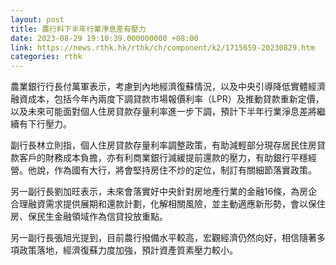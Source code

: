 ```yaml
---
layout: post
title: 農行料下半年行業淨息差有壓力
date: 2023-08-29 19:10:39.000000000 +08:00
link: https://news.rthk.hk/rthk/ch/component/k2/1715659-20230829.htm
categories: rthk
---
```


農業銀行行長付萬軍表示，考慮到內地經濟復蘇情況，以及中央引導降低實體經濟融資成本，包括今年內兩度下調貸款市場報價利率（LPR）及推動貸款重新定價，以及未來可能面對個人住房貸款存量利率進一步下調，預計下半年行業淨息差將繼續有下行壓力。

副行長林立則指，個人住房貸款存量利率調整政策，有助減輕部分現存居民住房貸款客戶的財務成本負擔，亦有利商業銀行減緩提前還款的壓力，有助銀行平穩經營。他說，作為國有大行，將會堅持房住不炒的定位，制訂有關細節落實政策。

另一副行長劉加旺表示，未來會落實好中央針對房地產行業的金融16條，為房企合理融資需求提供展期和還款計劃，化解相關風險，並主動適應新形勢，會以保住房、保民生金融領域作為信貸投放重點。

另一副行長張旭光提到，目前農行撥備水平較高，宏觀經濟仍然向好，相信隨著多項政策落地，經濟復蘇力度加強，預計資產質素壓力較小。
